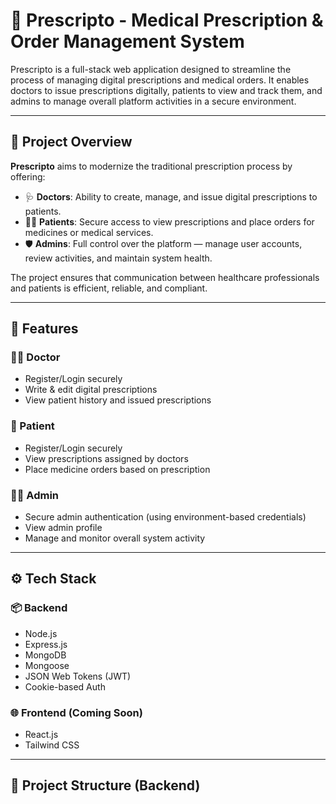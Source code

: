 # 💊 Prescripto - Medical Prescription & Order Management System

Prescripto is a full-stack web application designed to streamline the process of managing digital prescriptions and medical orders. It enables doctors to issue prescriptions digitally, patients to view and track them, and admins to manage overall platform activities in a secure environment.

---

## 🚀 Project Overview

**Prescripto** aims to modernize the traditional prescription process by offering:

- 🩺 **Doctors**: Ability to create, manage, and issue digital prescriptions to patients.
- 👨‍⚕️ **Patients**: Secure access to view prescriptions and place orders for medicines or medical services.
- 🛡️ **Admins**: Full control over the platform — manage user accounts, review activities, and maintain system health.

The project ensures that communication between healthcare professionals and patients is efficient, reliable, and compliant.

---

## 🔐 Features

### 🧑‍⚕️ Doctor
- Register/Login securely
- Write & edit digital prescriptions
- View patient history and issued prescriptions

### 👤 Patient
- Register/Login securely
- View prescriptions assigned by doctors
- Place medicine orders based on prescription

### 👨‍💼 Admin
- Secure admin authentication (using environment-based credentials)
- View admin profile
- Manage and monitor overall system activity

---

## ⚙️ Tech Stack

### 📦 Backend
- Node.js
- Express.js
- MongoDB
- Mongoose
- JSON Web Tokens (JWT)
- Cookie-based Auth

### 🌐 Frontend (Coming Soon)
- React.js
- Tailwind CSS

---

## 📁 Project Structure (Backend)

